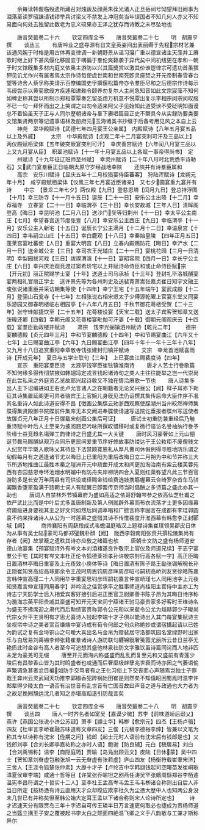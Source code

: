 <!-- { "loadSidebar": true } -->
　　余毎读韩偓临殁遗所藏召对烛跋及顔荛朱葆光诸人正旦岳祠号恸望拜旧阙事为泪落至读罗昭諌请钱镠举兵讨梁又不禁发上冲冠矣当年误国者不知几何人亦又不知易面向何处去独留此数老为忠义硕果亦王泽之犹存而诗教之未尽坠地也

　　唐音癸籖巻二十六
　　钦定四库全书
　　唐音癸籖巻二十七
　　明　胡震亨　撰
　　谈丛三
　　有唐吟业之盛导源有自文皇英姿间出表丽缛于先程宗材艺兼该通风婉于时格是用古体再变律调一新朝野景从谣习寖广重以德宣诸主天藻并工赓歌时继上好下甚风偃化移固宜于喁徧于羣伦爽籁袭于异代矣中间机纽更在孝和一朝于时文馆旣集多材内庭又依奥主游防以兴其篇奬赏以激其价谁鬯律宗可遗功首虽猥狎见讥尤作兴有属者焉太宗作诗每使虞世南和世南死卽灵座焚之开元帝制春雪春台望等诗舍人蔡孚称美请示百僚编国史孚撰偃松篇帝亦令羣臣尽和之后德宗作诗每示韦绶尝示以黄菊歌绶方疾遽和进勑令颐养勿复尔人主尚急知音如此文宗宸藻不知何如稗史称其尝以所制示郑相覃覃奏乞留圣虑万机意不悦覃出复示李相宗闵宗闵叹服不已一句一拜怀而出之上笑谓之曰勿令适来阿父子见始知此道受谀不受砭明知面谩总不着恼虽天子正与人同尔歴朝诸帝与羣下赓唱篇目正史不槩具今从实録防要类要文馆集贤两京等记遗事语林及册府元玉海诸类书抄缀于后备考用见风之本自上云
　　神尧　翠华殿赋诗【武德七年四月宴王公亲属】　内殿赋诗【八年五月宴五品以上及外戚】
　　太宗　中华殿赋诗【贞观二年十二月宴突利可汗及三品以上】　两仪殿赋栢梁体【五年破突厥宴突利可汗】　幸庆善宫赋诗【六年闰八月宴三品以上又九月宴从臣】　积翠池赋诗【十一年十月宴五品以上各赋一事帝得尚书】　定
　　州赋诗【十九年征辽班师至州赋】　幸灵州赋诗【二十年八月时北荒悉平诗勒石】又武门宴羣臣正日临朝太原守岁经战地幸陜
　　还陜并有诗羣臣属和
　　高宗　安乐川赋诗【显庆五年十二月校猎宴侍臣蕃客】　狩陆浑赋诗【龙朔元年十月】　咸亨殿赋栢梁体【仪鳯三年七月宴近臣诸亲】　又七夕圃宴重九宴并有诗
　　中宗　【景龙二年七夕】两仪殿【九日】登慈恩塔【闰月九日】登总持浮图【十月】幸三防寺【十一月十五日】诞辰【二十一日】安乐公主出降【十二月】幸荐福寺　立春宴【二十一日】幸临渭亭【三十日】幸长安故城【三年人日】清晖阁登高【晦日】幸昆明池【二月八日】送沙门奘等归荆州【十一日】幸太平公主南庄【七月】幸望春宫送节度张亶【八月】幸安乐公主西庄【九日】幸临渭亭【十一月】安乐公主入新宅【十五日】诞辰长宁公主满月【十二月十二日】幸温泉宫【十四日】幸韦嗣立山庄【十五日】幸白鹿观【十八日】幸秦始皇陵　【四年正月五日】蓬莱宫宴吐蕃使【人日】重宴大明宫【八日】立春内殿赐防花【晦日】幸浐水【二月一日】送金城公主【三日】幸司农王光辅庄【二十一日】宴桃花园【三月一日清明】幸梨园拔河戏【三日】祓禊渭滨【十一日】宴昭容院【四月一日】幸长宁公主庄【六日】幸兴庆池观竞渡过窦希玠宅以上并赋诗命侍臣和或止命侍臣赋宗　【开元初】丽正院赐学士宴【十年】送道士司马承祯【十三年】登封礼毕洛城酺宴　宴两相礼官丽正学士　送许景先等为各州刺史及送裴寛萧嵩张嘉贞崔日知宇文融王晙张说诸重臣并采访朝集等使【十四年】幸宁王宅【十五年端午】宴武成殿【十二月】登骊山石瓮寺【十七年】左相张说右相宋璟太子少傅源乾曜上官宴东堂又同宴乐游园又御春明楼临右相园亭【十八年八月五日】千秋节御花蕚楼受贺【二十三年】张守珪献捷饮至【二十五年】花蕚楼设宴【天宝二载】送太子宾客贺知章又送张暐还鄕【四载】幸朝元阁又花蕚楼宴毗伽可汗妻【十载】御朝元阁观庆云【十四载】宴羣臣勤政楼并赋诗
　　肃宗　饯李光弼镇泗州赋诗【乾元二年】
　　德宗　宴麟德殿【贞元四年三月】中和节宴麟德殿【十四年】中和节赐宴曲江【六年又十七年】上巳赐宴曲江亭【六年】九日赐宴曲江亭【四年十年十一年十三年十八年】又九月十八日追赏重阳幸章敬寺饯张建封归镇并赋诗
　　文宗　幸龙首池赋喜雨诗【开成元年】　夏日与五学士联句【三年】　上巳宴曲江赐裴度诗【四年】
　　宣宗　重阳宴羣臣诗　太液亭饯宰臣崔铉镇淮南诗
　　唐才人艺士行巻歌篇不知何缘多得传彻禁掖如韩翃冯定戎昱钱起诸诗句之类人主往往能举之岂一代崇尚在此尝私采之外庭资乙览故耶兴起诗敎又不独在情洽赓歌一节也
　　唐人诗集多出人主下诏编进如王右丞卢允言诸人之在朝籍者无论吴兴昼公【阙】释子耳亦下勑征其诗集置延阁更可异者骆宾王上官婉儿身旣见法仍诏撰其集传后命大臣作序不冺其名重诗人如此诗道安得不昌【徴画公集牒云勑浙西观察使牒湖州当州皎然禅师集牒得集贤殿御书院牒前件集库无本交阙进奉牒使请速写送院讫垂报者牒州写送使者故牒贞元八年正月十日牒载宋刻画公集后可证】
　　唐试士初重防兼重经后乃觭重诗赋中叶后人主至亲为披阅翘足吟咏所撰叹惜移时或复微行谘访名誉袖纳行巻予阶缘士益竞趋名塲殚工韵律诗之日盛尤其一大关键
　　唐时风习豪奢如上元山棚诞节舞马赐酺纵观万众同乐更民间爱重节序好修故事防缕达于王公籹粔不废俚贱文人纪赏年华槩入歌咏乂其待臣下法禁颇寛恩礼从厚凡曹司休假例得寻胜地防乐谓之旬假每月有之遇逢诸节尤以晦日上巳重阳为重后改晦日立二月朔为中和节并称三大节所游地推曲江最胜本秦之隑洲开元中疏凿开成太和间更加淘治南有紫云楼芙蓉苑西有杏园慈恩寺环池烟水明媚中有防舟夹岸栁阴四合入夏则红蕖弥望凡此三节百官游防多是长安万年两县有司供设或径赐金钱给费选妓携觞幄幕云合绮罗杂沓车马骈阗飘香堕翠盈满于路朝士词人有赋翼日卽畱传京师当时倡酬之多诗篇之盛此亦其一助也
　　唐词人自禁林外节镇幕府为盛如高适之依哥舒翰岑参之依高仙芝杜甫之依严武比比而是中叶后尤多盖唐制新及第人例就辟外幕而布衣流落才士更多因缘幕府蹑级进身要视其主之好文何如然后同调萃唱和广摭言称李固言在成都有李珪郭圆袁不约来择诸诗人从公为一时莲幕之盛惜其诗不传惟裴度开淮西幕有韩愈李正封郾城【阙】　　　商帅襄阳有周繇段成式韦蟾温庭皓汉上题襟诗集崔璞领吴郡皮日休为从事有吴士陆蒙司马都郑璧魏朴顔【阙】　陇西李縠南阳张贲共撰松陵集尚有存者【阙】故掌籖之遗秩其诗亦应敎之绪篇也欤
　　唐朝士文防之盛有杨师道安德山池宴集【预宴赋诗外有岑文本刘洎褚遂良许敬宗上官仪及师道兄续】于志宁宴羣公于宅【其时有岑文本杜正伦令狐德棻祖孝孙许敬宗封行高各赋一字】高正臣晦日置酒林亭晦日重宴及上元夜效小庾体等诗【晦日置酒有陈子昻王勔张锡解琬长孙正隠崔知贤高绍高球郎余令王茂时周思钧周彦晖周彦昭弓嗣初高峤刘友贤徐皓陈嘉言韩仲宣高瑾二十人同用华字重宴思钧彦晖嗣初嘉言仲宣峤瑾七人同用池字上元夜知贤嘉言仲宣瑾同用春字】并吟流之佳赏承平之胜事师道尚桂阳主官侍中主亦工为诗志宁天防学士后入相爱宾客好接引后进正臣官卫尉卿善书陈子昂为其晦日诗序称为渤海宗英平阳贵戚其豪盛可知开元天宝间宁薛诸王驸马豪贵家多好客时王维诗名为盛无不拂席迎之肃代而后勲绩富贵称郭令公元和以来裴令公尤为烜赫郭少子瞹尚代宗女升平主贤明有才思尤喜诗人钱起李端十才子俱以能诗出入其门每宴集赋诗主坐视帘中诗之美者赏百缣端中宴诗成有荀令何郎之句众称絶妙或谓宿搆起请以已姓为韵试之复有金埓铜山之句瞹大喜出名马金帛为赠裴居守洛都筑园名堂绿野时出家乐与白居易刘禹锡李绅张籍崔羣诸诗人游防联句纒锦旣奢笺霞尤丽所云昔日兰亭无艳质此时金谷有高人者至今可追想其盛他林泉社防文字雅饮虽诗篇同诧而人地非匹未足为豪羌可无缀
　　唐至开元而海内称盛盛而乱乱而复至元和又盛前有青莲少陵后有昌黎香山皆为其时鸣盛者也咸通而后奢靡极衅孽兆世衰而诗亦因之气萎语偷声繁调急甚者忿目褊如防手交骂者有之王化习俗上下交丧而心声随焉岂独士子罪哉王弇州云灵武囘天功推李郭椒香犯跸祸始田崔是则然矣不知僖昭困蜀鳯时温李许郑辈得少陵太白一语否有治世音有乱世音有亡国音故曰声音之道与政通也大力者为之故足挽囘頽运沈几者知之亦堪高蹈逺引防哉言矣

　　唐音癸籖巻二十七
　　钦定四库全书
　　唐音癸籖巻二十八
　　明　胡震亨　撰
　　谈丛四
　　唐人一时齐名者如富吴【嘉谟少微】苏李【前味道峤后颋乂】燕许【燕国公张说小许公苏颋】萧李【頴士华】韩栁【愈宗元】四杰【王杨卢骆】四友【杜审言李峤崔融苏味道称文章四友】三俊【元稹李德裕李绅】皆兼以文笔为称其专以诗称有沈宋【佺期之问】钱郎【起士元时人语前有沈宋后有钱郎是也】又钱郎刘李【合刘长卿李嘉祐称之亦时人语】鲍谢【防良辅】元白【稹居易】刘白【合刘禹锡称】温李【商隠庭筠】贾喻【岛鳬出顾云文】皮陆【日休蒙】吴中四士【贺知章刘眘虚包融张旭一云无眘虚有张若虚】庐山四友【杨衡符载崔羣宋济】三舍人【王涯令狐楚张仲素】大歴十才子【卢纶吉中孚韩翃钱起司空曙苗发崔峒耿湋夏侯审李端】咸通十哲等目【许棠张乔喻坦之剧燕任涛吴罕张蠙周繇郑谷李栖逺温宪李昌符谓之十哲实十二人】至李杜王孟高岑韦孟王韦韦栁诸合称则出自后人非当日所定【按杨慿有诗云直用天才众却瞠应欺李杜久为尘慿大歴中人也知两公身没未几世已有并称矣但至韩公始大定耳王孟以下诸合称则宋人论诗所定也】
　　诗才迟速天分有限贾岛三年十字迟自可传王璘半日万言速更何取必也捷成为贵杨师道之当筵立搆王子安之覆被起书李太白之颒面四絶温飞卿之义手八韵敏与工兼才斯称异尔
